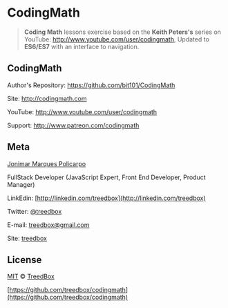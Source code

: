 # CodingMath
> **Coding Math** lessons exercise based on the **Keith Peters's** series on YouTube: http://www.youtube.com/user/codingmath, Updated to **ES6/ES7** with an interface to navigation.


## CodingMath
Author's Repository: https://github.com/bit101/CodingMath

Site: http://codingmath.com

YouTube: http://www.youtube.com/user/codingmath

Support: http://www.patreon.com/codingmath

## Meta
[Jonimar Marques Policarpo](http://linkedin.com/treedbox 'LinkEdin')

FullStack Developer (JavaScript Expert, Front End Developer, Product Manager)

LinkEdin: [http://linkedin.com/treedbox](http://linkedin.com/treedbox)

Twitter: [@treedbox](http://twitter.com/treedbox)

E-mail: [treedbox@gmail.com](mailto:treedbox@gmail.com)

Site: [treedbox](http://treedbox.com)

## License
[MIT](LICENSE.md) © [TreedBox](https://github.com/treedbox)

[https://github.com/treedbox/codingmath](https://github.com/treedbox/codingmath)

